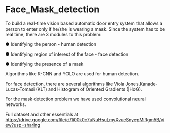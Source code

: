# Face_Mask_detection

To build a real-time vision based automatic door entry system that allows a person to enter only if he/she is wearing a mask.
Since the system has to be real time, there are 3 modules to this problem:

● Identifying the person - human detection

● Identifying region of interest of the face - face detection

● Identifying the presence of a mask

Algorithms like R-CNN and YOLO are used for human detection.

For face detection, there are several algorithms like Viola Jones,Kanade-Lucas-Tomasi (KLT) and Histogram of Oriented Gradients (|HoG).

For the mask detection problem we have used convolutional neural networks.

Full dataset and other essentials at https://drive.google.com/file/d/1i00k0c7uNuHsuLmyXvueSnyepMiRgm5B/view?usp=sharing
